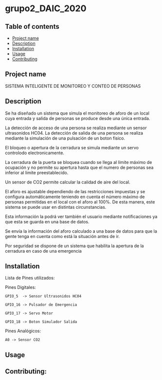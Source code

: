 # grupo2_DAIC_2020
## Table of contents
* [Project name](#Project_name)
* [Description](#Description)
* [Installation](#Installation)
* [Usage](#Usage)
* [Contributing](#Contributing)
## Project name
SISTEMA INTELIGENTE DE MONITOREO Y CONTEO DE PERSONAS
	
## Description
Se ha diseñado un sistema que simula el monitoreo de aforo de un local cuya entrada y salida de personas se produce desde una única entrada.

La detección de acceso de una persona se realiza mediante un sensor ultrasonidos HC04. La detección de salida de una persona se realiza mediante la simulación de una pulsación de un boton fisico.

El bloqueo o apertura de la cerradura se simula mediante un servo controlodo electronicamente.

La cerradura de la puerta se bloquea cuando se llega al límite máximo de ocupación y no permite su apertura hasta que el numero de personas sea inferior al limite preestablecido.

Un sensor de CO2 permite calcular la calidad de aire del local.

El aforo es ajustable dependiendo de las restricciones impuestas y se configura automáticamente teniendo en cuenta el número máximo de personas permitidas en el local con el aforo al 100%. De esta manera, este sistema se puede usar en distintas circunstancias.

Esta información la podrá ver también el usuario mediante notificaciones ya que esta se guarda en una base de datos. 

Se envía la información del aforo calculado a una base de datos para que la gente tenga en cuenta como está la situación antes de ir.

Por seguridad se dispone de un sistema que habilita la apertura de la cerradura en caso de una emergencia
	
## Installation

Lista de Pines utilizados:

Pines Digitales:

	GPIO_5  -> Sensor Ultrasonidos HC04

	GPIO_16 -> Pulsador de Emergencia

	GPIO_17 -> Servo Motor 

	GPIO_18 -> Boton Simulador Salida 
	
Pines Analógicos:

	A0 -> Sensor CO2
## Usage
## Contributing:
